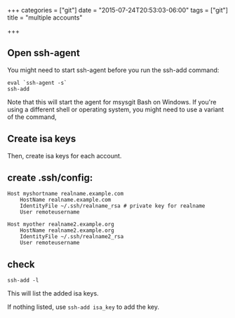 +++
categories = ["git"]
date = "2015-07-24T20:53:03-06:00"
tags = ["git"]
title = "multiple accounts"

+++

## Open ssh-agent
You might need to start ssh-agent before you run the ssh-add command:

    eval `ssh-agent -s`
    ssh-add

Note that this will start the agent for msysgit Bash on Windows. If you're using a different shell or operating system, you might need to use a variant of the command,

## Create isa keys
Then, create isa keys for each account.

## create .ssh/config:

    Host myshortname realname.example.com
        HostName realname.example.com
        IdentityFile ~/.ssh/realname_rsa # private key for realname
        User remoteusername

    Host myother realname2.example.org
        HostName realname2.example.org
        IdentityFile ~/.ssh/realname2_rsa
        User remoteusername

## check

    ssh-add -l

This will list the added isa keys.

If nothing listed, use `ssh-add isa_key` to add the key.

